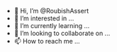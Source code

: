 - 👋 Hi, I’m @RoubishAssert
- 👀 I’m interested in ...
- 🌱 I’m currently learning ...
- 💞️ I’m looking to collaborate on ...
- 📫 How to reach me ...

<!---
RoubishAssert/RoubishAssert is a ✨ special ✨ repository because its `README.md` (this file) appears on your GitHub profile.
You can click the Preview link to take a look at your changes.
--->
